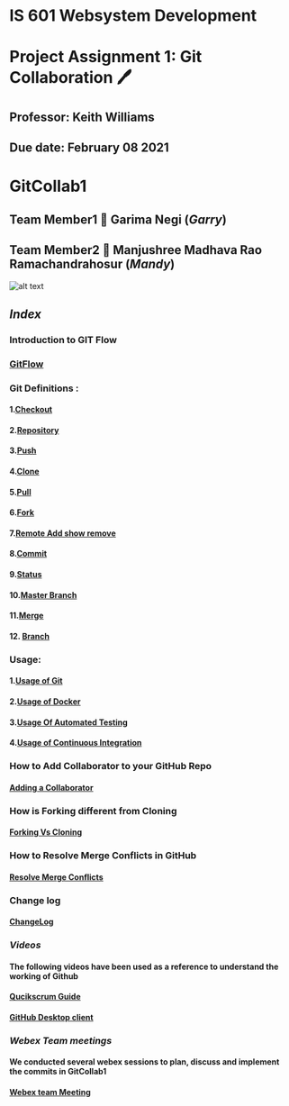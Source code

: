 # IS 601 Websystem Development #
# Project Assignment 1: Git Collaboration :pen:
## Professor: Keith Williams 
## Due date: February 08 2021
# GitCollab1
## Team Member1 :handshake: Garima Negi (*Garry*) 
## Team Member2 :handshake: Manjushree Madhava Rao Ramachandrahosur (*Mandy*)
![alt text](https://www.coderomeos.org/storage/uploads/images/posts/how-to-use-github-simple-github-tutorial-for-beginners-5d75f561e98d4.png)
## *Index* ##
### Introduction to GIT Flow
### [GitFlow](https://github.com/gn32/GitCollab1/blob/main/Documents/Git%20Flow.docx)
### Git Definitions :
#### 1.[Checkout](https://github.com/gn32/GitCollab1/blob/main/Documents/Checkout.docx)
#### 2.[Repository](https://github.com/gn32/GitCollab1/blob/main/Documents/Repository.docx)
#### 3.[Push](https://github.com/gn32/GitCollab1/blob/main/Documents/Push.docx)
#### 4.[Clone](https://github.com/gn32/GitCollab1/blob/main/Documents/Clone.docx)
#### 5.[Pull](https://github.com1./gn32/GitCollab1/blob/main/Documents/Pull.docx)
#### 6.[Fork](https://github.com/gn32/GitCollab1/blob/main/Documents/Fork.docx)
#### 7.[Remote Add show remove](https://github.com/gn32/GitCollab1/blob/main/Documents/Remote%20Add%20show%20remove.docx)
#### 8.[Commit](https://github.com/gn32/GitCollab1/blob/main/Documents/Commit.docx)
#### 9.[Status](https://github.com/gn32/GitCollab1/blob/main/Documents/Status.docx)
#### 10.[Master Branch](https://github.com/gn32/GitCollab1/blob/main/Documents/Master%20Branch.docx)
#### 11.[Merge](https://github.com/gn32/GitCollab1/blob/main/Documents/Merge.docx)
#### 12. [Branch](https://github.com/gn32/GitCollab1/blob/main/Documents/Branch.docx)
### Usage:
#### 1.[Usage of Git](https://github.com/gn32/GitCollab1/blob/main/Usage/Usage%20of%20Git.docx)
#### 2.[Usage of Docker](https://github.com/gn32/GitCollab1/blob/main/Usage/Usage%20of%20Docker.docx)
#### 3.[Usage Of Automated Testing](https://github.com/gn32/GitCollab1/blob/main/Usage/Usage%20Of%20Automated%20Testing.docx)
#### 4.[Usage of Continuous Integration](https://github.com/gn32/GitCollab1/blob/main/Usage/Usage%20Of%20Continuous%20integration.docx)
### How to Add Collaborator to your GitHub Repo
#### [Adding a Collaborator](https://github.com/gn32/GitCollab1/blob/main/Adding%20a%20collaborator%20to%20a%20GitHub%20Repository.docx)
### How is Forking different from Cloning
#### [Forking Vs Cloning](https://github.com/gn32/GitCollab1/blob/main/Forking%20Vs%20Cloning.docx)
### How to Resolve Merge Conflicts in GitHub
#### [Resolve Merge Conflicts](https://github.com/gn32/GitCollab1/blob/main/Resolving%20Merge%20conflicts%20in%20GitHub.docx)
### Change log
#### [ChangeLog](https://github.com/gn32/GitCollab1/blob/main/Change_Log.docx)
### *Videos* 
#### The following videos have been used as a reference to understand the working of Github
#### [Qucikscrum Guide](https://guide.quickscrum.com/git-guide/)
#### [GitHub Desktop client](https://idratherbewriting.com/learnapidoc/pubapis_github_desktop_client.html)
### *Webex Team meetings*
#### We conducted several webex sessions to plan, discuss and implement the commits in GitCollab1
#### [Webex team Meeting](https://github.com/gn32/GitCollab1/blob/branch_gn_3/Git%20Webex%20meeting.png)
